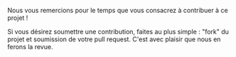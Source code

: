 Nous vous remercions pour le temps que vous consacrez à contribuer à ce projet !

Si vous désirez soumettre une contribution, faites au plus simple : "fork" du 
projet et soumission de votre pull request. C'est avec plaisir que nous en ferons
la revue.
